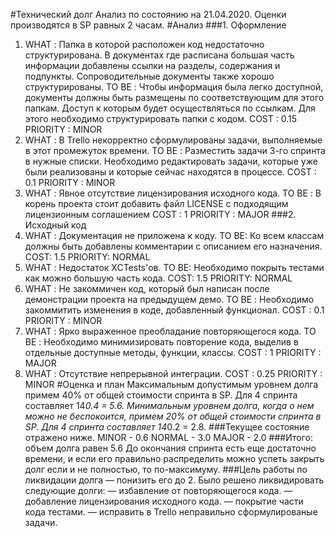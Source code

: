#Технический долг
Анализ по состоянию на 21.04.2020.
Оценки производятся в SP равных 2 часам.
#Анализ
###1.	Оформление
1. WHAT : Папка в которой расположен код недостаточно структурирована. В документах где расписана большая часть информации  добавлены ссылки на  разделы, содержания и подпункты. Сопроводительные документы также хорошо структурированы.
TO BE : Чтобы информация была легко доступной, документы должны быть размещены по соответствующим для этого папкам. Доступ к которым будет осуществляться по ссылкам. Для этого необходимо структурировать папки с кодом.
COST : 0.15
PRIORITY : MINOR
2. WHAT : В Trello некорректно сформулированы задачи, выполняемые в этот промежуток времени.
TO BE : Разместить задачи 3-го спринта в нужные списки. Необходимо редактировать задачи, которые уже были реализованы и которые сейчас находятся в процессе.
COST : 0.1
PRIORITY : MINOR
3. WHAT : Явное отсутствие лицензирования исходного кода.
TO BE : В корень проекта стоит добавить файл LICENSE с подходящим лицензионным соглашением
COST : 1
PRIORITY : MAJOR
###2.	Исходный код
1. WHAT : Документация не приложена к коду.
TO BE: Ко всем классам должны быть добавлены комментарии с описанием его назначения.
COST: 1.5
PRIORITY: NORMAL
2. WHAT : Недостаток XCTests'ов.
TO BE: Необходимо покрыть тестами как можно большую часть кода.
COST: 1.5
PRIORITY: NORMAL
3. WHAT : Не закоммичен код, который был написан после демонстрации проекта на предыдущем демо.
TO BE : Необходимо закоммитить изменения в коде, добавленный функционал.
COST : 0.1
PRIORITY : MINOR
4. WHAT : Ярко выраженное преобладание повторяющегося кода.
TO BE : Необходимо минимизировать повторение кода, выделив в отдельные доступные методы, функции, классы.
COST : 1
PRIORITY : MAJOR
5. WHAT : Отсутствие непрерывной интеграции.
COST : 0.25
PRIORITY : MINOR
#Оценка и план
Максимальным допустимым уровнем долга примем 40% от общей стоимости спринта в SP. Для 4 спринта составляет 14*0.4 = 5.6.
Минимальным уровнем долга, когда о нем можно не беспокоится, примем 20% от общей стоимости спринта в SP. Для 4 спринта составляет 14*0.2 = 2.8.
###Текущее состояние отражено ниже.
MINOR - 0.6
NORMAL - 3.0
MAJOR - 2.0
###Итого: объем долга равен 5.6
До окончания спринта есть еще достаточно времени, и если его правильно распределить можно успеть закрыть долг если и не полностью, то по-максимуму. 
###Цель работы по ликвидации долга — понизить его до 2. Было решено ликвидировать следующие долги:
— избавление от повторяющегося кода.
— добавление лицензирования исходного кода.
— покрытие части кода тестами.
— исправить в Trello неправильно сформулированые задачи.

